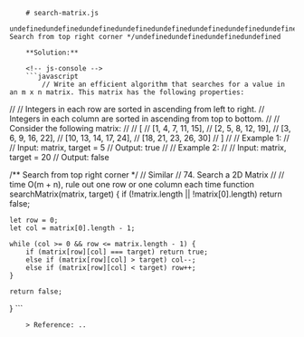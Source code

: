 
        # search-matrix.js
        undefinedundefinedundefinedundefinedundefinedundefinedundefinedundefinedundefinedundefinedundefinedundefinedundefinedundefinedundefinedundefinedundefinedundefinedundefinedundefinedundefinedundefinedundefinedundefined/** Search from top right corner */undefinedundefinedundefinedundefined
        
        **Solution:**
        
        <!-- js-console -->
        ```javascript
            // Write an efficient algorithm that searches for a value in an m x n matrix. This matrix has the following properties:
//
//   Integers in each row are sorted in ascending from left to right.
//   Integers in each column are sorted in ascending from top to bottom.
//
// Consider the following matrix:
//
//   [
//     [1,   4,  7, 11, 15],
//     [2,   5,  8, 12, 19],
//     [3,   6,  9, 16, 22],
//     [10, 13, 14, 17, 24],
//     [18, 21, 23, 26, 30]
//   ]
//
// Example 1:
//
// Input: matrix, target = 5
// Output: true
//
// Example 2:
//
// Input: matrix, target = 20
// Output: false

/** Search from top right corner */
// Similar
// 74. Search a 2D Matrix
//
// time O(m + n), rule out one row or one column each time
function searchMatrix(matrix, target) {
    if (!matrix.length || !matrix[0].length) return false;

    let row = 0;
    let col = matrix[0].length - 1;

    while (col >= 0 && row <= matrix.length - 1) {
        if (matrix[row][col] === target) return true;
        else if (matrix[row][col] > target) col--;
        else if (matrix[row][col] < target) row++;
    }

    return false;
}
        ```
        
        > Reference: ..
        
        